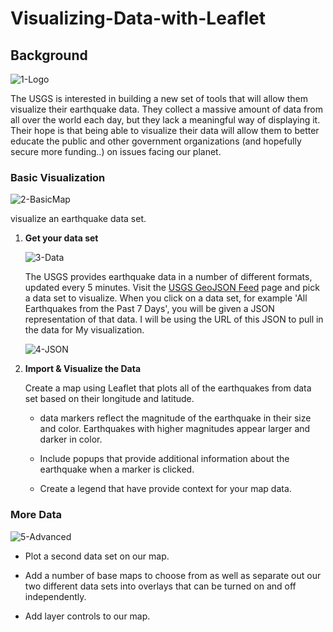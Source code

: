 # Visualizing-Data-with-Leaflet

## Background

![1-Logo](Images/1-Logo.png)


The USGS is interested in building a new set of tools that will allow them visualize their earthquake data. They collect a massive amount of data from all over the world each day, but they lack a meaningful way of displaying it. Their hope is that being able to visualize their data will allow them to better educate the public and other government organizations (and hopefully secure more funding..) on issues facing our planet.



###  Basic Visualization

![2-BasicMap](Images/2-BasicMap.png)

 visualize an earthquake data set.

1. **Get your data set**

   ![3-Data](Images/3-Data.png)

   The USGS provides earthquake data in a number of different formats, updated every 5 minutes. Visit the [USGS GeoJSON Feed](http://earthquake.usgs.gov/earthquakes/feed/v1.0/geojson.php) page and pick a data set to visualize. When you click on a data set, for example 'All Earthquakes from the Past 7 Days', you will be given a JSON representation of that data. I will be using the URL of this JSON to pull in the data for My visualization.

   ![4-JSON](Images/4-JSON.png)

2. **Import & Visualize the Data**

   Create a map using Leaflet that plots all of the earthquakes from  data set based on their longitude and latitude.

   *  data markers  reflect the magnitude of the earthquake in their size and color. Earthquakes with higher magnitudes  appear larger   and darker in color.

   * Include popups that provide additional information about the earthquake when a marker is clicked.

   * Create a legend that have provide context for your map data.

  


###  More Data 

![5-Advanced](Images/5-Advanced.png)


* Plot a second data set on our map.

* Add a number of base maps to choose from as well as separate out our two different data sets into overlays that can be turned on and off independently.

* Add layer controls to our map.



